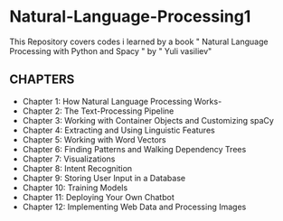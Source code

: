 # Natural-Language-Processing1
This Repository covers codes i learned by a book " Natural Language Processing with Python and Spacy " by " Yuli vasiliev"
## **CHAPTERS**
-   Chapter 1: How Natural Language Processing Works-
-   Chapter 2: The Text-Processing Pipeline
-   Chapter 3: Working with Container Objects and Customizing spaCy
-   Chapter 4: Extracting and Using Linguistic Features
-   Chapter 5: Working with Word Vectors
-   Chapter 6: Finding Patterns and Walking Dependency Trees
-   Chapter 7: Visualizations
-   Chapter 8: Intent Recognition
-   Chapter 9: Storing User Input in a Database
-   Chapter 10: Training Models
-   Chapter 11: Deploying Your Own Chatbot
-   Chapter 12: Implementing Web Data and Processing Images

